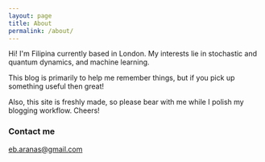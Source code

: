 ```yaml
---
layout: page
title: About
permalink: /about/
---
```


Hi! I'm Filipina currently based in London. My interests lie in stochastic and quantum dynamics, and machine learning.

This blog is primarily to help me remember things, but if you pick up something useful then great!

Also, this site is freshly made, so please bear with me while I polish my blogging workflow. Cheers!


### Contact me

[eb.aranas@gmail.com](mailto:eb.aranas@gmail.com)
